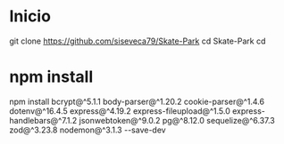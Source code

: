 #  Inicio


git clone https://github.com/siseveca79/Skate-Park
cd Skate-Park
cd 

# npm install

npm install bcrypt@^5.1.1 body-parser@^1.20.2 cookie-parser@^1.4.6 dotenv@^16.4.5 express@^4.19.2 express-fileupload@^1.5.0 express-handlebars@^7.1.2 jsonwebtoken@^9.0.2 pg@^8.12.0 sequelize@^6.37.3 zod@^3.23.8 nodemon@^3.1.3 --save-dev
